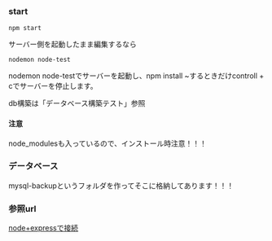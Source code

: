 ### start

`npm start`

サーバー側を起動したまま編集するなら

`nodemon node-test`

 nodemon node-testでサーバーを起動し、npm install ~するときだけcontroll + cでサーバーを停止します。

 db構築は「データベース構築テスト」参照

#### 注意

node_modulesも入っているので、インストール時注意！！！

### データベース

mysql-backupというフォルダを作ってそこに格納してあります！！！


### 参照url
[node+expressで接続](https://github.com/osamu38/node-express-curriculum/wiki/MySQL%E3%82%92%E4%BD%BF%E3%81%A3%E3%81%A6%E3%83%87%E3%83%BC%E3%82%BF%E3%83%99%E3%83%BC%E3%82%B9%E3%82%92%E6%A7%8B%E7%AF%89%E3%81%97%E3%82%88%E3%81%86)
